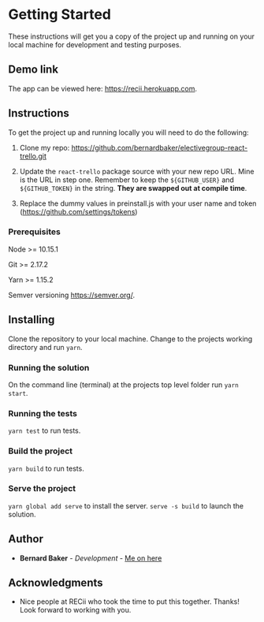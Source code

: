 # Getting Started

These instructions will get you a copy of the project up and running on your local machine for development and testing purposes.

## Demo link

The app can be viewed here: https://recii.herokuapp.com.

## Instructions

To get the project up and running locally you will need to do the following:

1. Clone my repo: https://github.com/bernardbaker/electivegroup-react-trello.git

2. Update the `react-trello` package source with your new repo URL. Mine is the URL in step one. Remember to keep the `${GITHUB_USER}` and `${GITHUB_TOKEN}` in the string. **They are swapped out at compile time**.

3. Replace the dummy values in preinstall.js with your user name and token (https://github.com/settings/tokens)

### Prerequisites

Node >= 10.15.1

Git >= 2.17.2

Yarn >= 1.15.2

Semver versioning https://semver.org/.

## Installing

Clone the repository to your local machine. Change to the projects working directory and run `yarn`.

### Running the solution

On the command line (terminal) at the projects top level folder run `yarn start`.

### Running the tests

`yarn test` to run tests.

### Build the project

`yarn build` to run tests.

### Serve the project

`yarn global add serve` to install the server.
`serve -s build` to launch the solution.

## Author

- **Bernard Baker** - _Development_ - [Me on here](https://github.com/bernardbaker)

## Acknowledgments

- Nice people at RECii who took the time to put this together. Thanks! Look forward to working with you.
